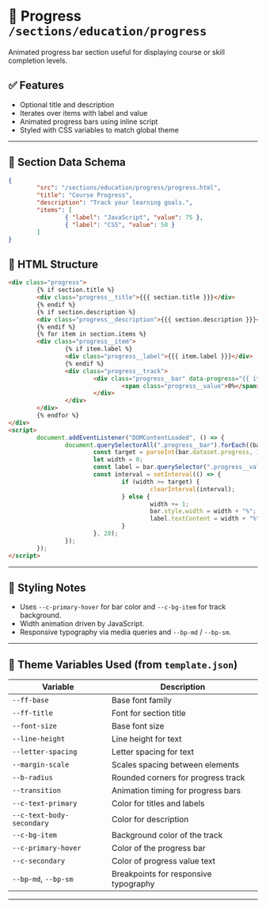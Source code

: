 # 📂 Progress `/sections/education/progress`

Animated progress bar section useful for displaying course or skill completion levels.

## ✅ Features

-   Optional title and description
-   Iterates over items with label and value
-   Animated progress bars using inline script
-   Styled with CSS variables to match global theme

---

## 🧾 Section Data Schema

```json
{
        "src": "/sections/education/progress/progress.html",
        "title": "Course Progress",
        "description": "Track your learning goals.",
        "items": [
                { "label": "JavaScript", "value": 75 },
                { "label": "CSS", "value": 50 }
        ]
}
```

## 🧱 HTML Structure

```html
<div class="progress">
        {% if section.title %}
        <div class="progress__title">{{{ section.title }}}</div>
        {% endif %}
        {% if section.description %}
        <div class="progress__description">{{{ section.description }}}</div>
        {% endif %}
        {% for item in section.items %}
        <div class="progress__item">
                {% if item.label %}
                <div class="progress__label">{{{ item.label }}}</div>
                {% endif %}
                <div class="progress__track">
                        <div class="progress__bar" data-progress="{{ item.value | default(0) }}">
                                <span class="progress__value">0%</span>
                        </div>
                </div>
        </div>
        {% endfor %}
</div>
<script>
        document.addEventListener("DOMContentLoaded", () => {
                document.querySelectorAll(".progress__bar").forEach((bar) => {
                        const target = parseInt(bar.dataset.progress, 10) || 0;
                        let width = 0;
                        const label = bar.querySelector(".progress__value");
                        const interval = setInterval(() => {
                                if (width >= target) {
                                        clearInterval(interval);
                                } else {
                                        width += 1;
                                        bar.style.width = width + "%";
                                        label.textContent = width + "%";
                                }
                        }, 20);
                });
        });
</script>
```

---

## 🎨 Styling Notes

-   Uses `--c-primary-hover` for bar color and `--c-bg-item` for track background.
-   Width animation driven by JavaScript.
-   Responsive typography via media queries and `--bp-md` / `--bp-sm`.

---

## 🧩 Theme Variables Used (from `template.json`)

| Variable                 | Description                           |
| ------------------------ | ------------------------------------- |
| `--ff-base`              | Base font family                      |
| `--ff-title`             | Font for section title                |
| `--font-size`            | Base font size                        |
| `--line-height`          | Line height for text                  |
| `--letter-spacing`       | Letter spacing for text               |
| `--margin-scale`         | Scales spacing between elements       |
| `--b-radius`             | Rounded corners for progress track    |
| `--transition`           | Animation timing for progress bars    |
| `--c-text-primary`       | Color for titles and labels           |
| `--c-text-body-secondary`| Color for description                 |
| `--c-bg-item`            | Background color of the track         |
| `--c-primary-hover`      | Color of the progress bar             |
| `--c-secondary`          | Color of progress value text          |
| `--bp-md`, `--bp-sm`     | Breakpoints for responsive typography |

---
